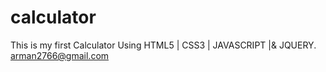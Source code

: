 # calculator
This is my first Calculator Using HTML5 | CSS3 | JAVASCRIPT |&amp; JQUERY.
arman2766@gmail.com 

